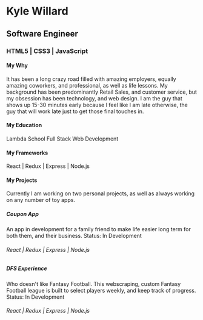# Kyle Willard
## Software Engineer
### HTML5 | CSS3 | JavaScript

#### My Why
It has been a long crazy road filled with amazing employers, equally amazing coworkers, and professional, as well as life lessons. 
My background has been predominantly Retail Sales, and customer service, but my obsession has been technology, and web design.
I am the guy that shows up 15-30 minutes early because I feel like I am late otherwise, the guy that will work late just to get those final touches in. 

#### My Education
Lambda School
Full Stack Web Development

#### My Frameworks
React | Redux | Express | Node.js

#### My Projects
Currently I am working on two personal projects, as well as always working on any number of toy apps. 

##### Coupon App 
An app in development for a family friend to make life easier long term for both them, and their business.
Status: In Development
###### React | Redux | Express | Node.js

##### DFS Experience
Who doesn't like Fantasy Football. This webscraping, custom Fantasy Football league is built to select players weekly, and keep track of progress. 
Status: In Development
###### React | Redux | Express | Node.js
